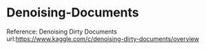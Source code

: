 # Denoising-Documents
Reference:
Denoising Dirty Documents
url:https://www.kaggle.com/c/denoising-dirty-documents/overview
